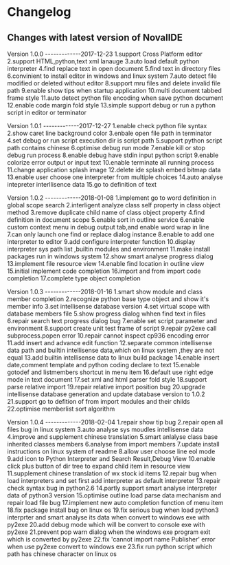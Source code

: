 Changelog
=========

Changes with latest version of NovalIDE
----------------------------------------------

Version 1.0.0 -------------2017-12-23
1.support Cross Platform editor
2.support HTML,python,text xml lanauge 
3.auto load default python interpreter
4.find replace text in open document
5.find text in directory files
6.convinient to install editor in windows and linux system
7.auto detect file modified or deleted without editor
8.support mru files and delete invalid file path
9.enable show tips when startup application
10.multi document tabbed frame style
11.auto detect python file encoding when save python document
12.enable code margin fold style
13.simple support debug or run a python script in editor or terminator 


Version 1.0.1 -------------2017-12-27
1.enable check python file syntax
2.show caret line background color
3.enbale open file path in terminator
4.set debug or run script execution dir is script path
5.support python script path contains chinese
6.optimise debug run mode
7.enable kill or stop debug run process
8.enable debug have stdin input python script
9.enable colorize error output or input text
10.enable terminate all running process
11.change application splash image
12.delete ide splash embed bitmap data
13.enable user choose one interpreter from multiple choices
14.auto analyse intepreter interllisence data
15.go to definition of text


Version 1.0.2 -------------2018-01-08
1.implement go to word definition in global scope search
2.interligent analyze class self property in class object method
3.remove duplicate child name of class object property
4.find definition in document scope
5.enable sort in outline service
6.enable custom context menu in debug output tab,and enable word wrap in line
7.can only launch one find or replace dialog instance
8.enable to add one interpreter to editor
9.add configure interpreter function
10.display interpreter sys path list ,builtin modules and environment
11.make install packages run in windows system
12.show smart analyse progress dialog
13.implement file resource view
14.enable find location in outline view
15.initial implement code completion
16.import and from import code completion
17.complete type object completion 


Version 1.0.3 -------------2018-01-16
1.smart show module and class member completion
2.recognize python base type object and show it's member info
3.set intellisense database version
4.set virtual scope with database members file
5.show progress dialog whhen find text in files
6.repair search text progress dialog bug
7.enable set script parameter and environment
8.support create unit test frame of script
9.repair py2exe call subprocess.popen error
10.repair cannot inspect cp936 encoding error
11.add insert and advance edit function
12.separate common intellisense data path and builtin intellisense data,which on linux system ,they are not equal
13.add builtin intellisense data to linux build package
14.enable insert date,comment template and python coding declare to text
15.enable gotodef and listmembers shortcut in menu item
16.default use right edge mode in text document
17.set xml and html parser fold style
18.support parse relative import 
19.repair relative import position bug
20.upgrade intellisense database generation and update database version to 1.0.2
21.support go to defition of from import modules and their childs
22.optimise memberlist sort algorithm



Version 1.0.4 -------------2018-02-04
1.repair show tip bug
2.repair open all files bug in linux system
3.auto analyse sys moudles intellisense data
4.improve and supplement chinese translation
5.smart anlalyse class base inherited classes members
6.analyse from import members
7.update install instructions on linux system of readme
8.allow user choose line eol mode
9.add icon to Python Interpreter and Search Result,Debug View
10.enable click plus button of dir tree to expand child item in resource view
11.supplement chinese translation of wx stock id items
12.repair bug when load interpreters and set first add interpreter as default interpreter
13.repair check syntax bug in python2.6
14.partly support smart analyse interpreter data of python3 version
15.optimise outline load parse data mechanism and repair load file bug
17.implement new auto completion function of menu item
18.fix package install bug on linux os
19.fix serious bug when load python3 interprter and smart analyse its data when convert to windows exe with py2exe
20.add debug mode which will be convert to console exe with py2exe
21.prevent pop warn dialog when the windows exe program exit which is converted by py2exe
22.fix 'cannot import name Publisher' error when use py2exe convert to windows exe
23.fix run python script which path has chinese character on linux os